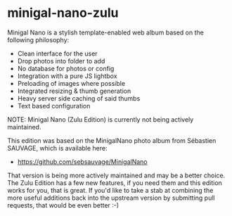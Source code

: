 minigal-nano-zulu
=================

Minigal Nano is a stylish template-enabled web album based on the following philosophy:

* Clean interface for the user
* Drop photos into folder to add
* No database for photos or config
* Integration with a pure JS lightbox
* Preloading of images where possible
* Integrated resizing & thumb generation
* Heavy server side caching of said thumbs
* Text based configuration

NOTE: Minigal Nano (Zulu Edition) is currently not being actively maintained.

This edition was based on the MinigalNano photo album from Sébastien SAUVAGE, which is available here:

* https://github.com/sebsauvage/MinigalNano

That version is being more actively maintained and may be a better choice. The Zulu Edition has a few new features, if you need them and this edition works for you, that is great. If you'd like to take a stab at combining the more useful additions back into the upstream version by submitting pull requests, that would be even better :-)

